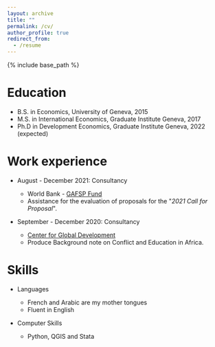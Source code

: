 ```yaml
---
layout: archive
title: ""
permalink: /cv/
author_profile: true
redirect_from:
  - /resume
---
```

{% include base_path %}

Education
======
* B.S. in Economics, University of Geneva, 2015
* M.S. in International Economics, Graduate Institute Geneva, 2017
* Ph.D in Development Economics, Graduate Institute Geneva, 2022 (expected)

Work experience
======
* August - December 2021: Consultancy
  * World Bank - <a href="https://www.gafspfund.org"> GAFSP Fund </a>
  * Assistance for the evaluation of proposals for the "_2021 Call for Proposal_".

* September - December 2020: Consultancy
  * <a href="https://www.cgdev.org"> Center for Global Development </a>
  * Produce Background note on Conflict and Education in Africa.
  
Skills
======
* Languages
  * French and Arabic are my mother tongues
  * Fluent in English

* Computer Skills
  * Python, QGIS and Stata
